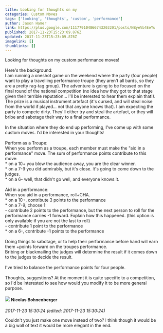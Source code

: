 ```yaml
---
title: Looking for thoughts on my
categories: Custom Moves
tags: ['looking', 'thoughts', 'custom', 'performance']
author: Jason Hamer
link: https://plus.google.com/111779104866743203201/posts/NByeVb4EeYu
published: 2017-11-23T15:23:09.876Z
updated: 2017-11-23T15:23:09.876Z
imagelink: []
thumblinks: []
---
```


Looking for thoughts on my custom performance moves!<br /><br />Here&#39;s the background:<br />I am running a oneshot game on the weekend where the party (four people) want to play a travelling performance troupe (they aren&#39;t all bards, so they are a pretty rag-tag group). The adventure is going to be focused on the final round of the national competition (no idea how they got to that stage given their terrible reputation... I&#39;ll be interested to hear them explain that!). The prize is a musical instrument artefact (it&#39;s cursed, and will steal noise from the world if played... not that anyone knows that). I am expecting the party to compete dirty. They&#39;ll either try and steal the artefact, or they will bribe and sabotage their way to a final performance. <br /><br />In the situation where they do end up performing, I&#39;ve come up with some custom moves. I&#39;d be interested in your thoughts!<br /><br />Perform as a Troupe:<br />When you perform as a troupe, each member must make the &quot;aid in a performance&quot; move. The sum of performance points contribute to this move:<br />* on a 10+ you blow the audience away, you are the clear winner.<br />* on a 7-9 you did admirably, but it&#39;s close. It&#39;s going to come down to the judges.<br />* on a 6- well, that didn&#39;t go well, and everyone knows it.<br /><br />Aid in a performance:<br />When you aid in a performance, roll+CHA.<br />* on a 10+, contribute 3 points to the performance<br />* on a 7-9, choose 1:<br />- contribute 2 points to the performance, but the next person to roll for the performance carries -1 forward. Explain how this happened. (this option is only available if you are not the last to roll)<br />- contribute 1 point to the performance<br />* on a 6-, contribute -1 points to the performance<br /><br />Doing things to sabotage, or to help their performance before hand will earn them +points forward on the troupes performance.<br />Bribing or blackmailing the judges will determine the result if it comes down to the judges to decide the result.<br /><br />I&#39;ve tried to balance the performance points for four people.<br /><br />Thoughts, suggestions? At the moment it is quite specific to a competition, so I&#39;d be interested to see how would you modify it to be more general purpose.
<div id='comment z13ndhlbpmejeppvy23qdhkibneoe3tpz04'>
  <h4><img src='{{site.baseurl}}//images/avatars/100601087510046954439_photo.jpg'> Nicolas Bohnenberger</h4>
      <p><cite>2017-11-23 15:30:24 (edited: 2017-11-23 15:30:24)</cite></p>
        <p>Couldn&#39;t you just make one move instead of two? I think though it would be a big wall of text it would be more elegant in the end.</p>
</div>
        